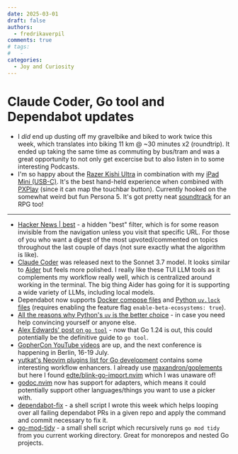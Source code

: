 ```yaml
---
date: 2025-03-01
draft: false
authors:
  - fredrikaverpil
comments: true
# tags:
#   -
categories:
  - Joy and Curiosity
---
```


# Claude Coder, Go tool and Dependabot updates

- I _did_ end up dusting off my gravelbike and biked to work twice this week,
  which translates into biking 11 km @ ~30 minutes x2 (roundtrip). It ended up
  taking the same time as commuting by bus/tram and was a great opportunity to
  not only get excercise but to also listen in to some interesting Podcasts.
- I'm so happy about the
  [Razer Kishi Ultra](https://www.razer.com/ap-en/mobile-controllers/razer-kishi-ultra)
  in combination with my [iPad Mini (USB-C)](https://www.apple.com/ipad-mini/).
  It's the best hand-held experience when combined with
  [PXPlay](https://apps.apple.com/us/app/pxplay-remote-streaming/id1638586503)
  (since it can map the touchbar button). Currently hooked on the somewhat weird
  but fun Persona 5. It's got pretty neat
  [soundtrack](https://open.spotify.com/album/4pJT0WKggr4xk149X8A6KC?si=Fo6HN7KYTQ6Yfndw-6ymxw)
  for an RPG too!

---

- [Hacker News | best](https://news.ycombinator.com/best) - a hidden "best"
  filter, which is for some reason invisible from the navigation unless you
  visit that specific URL. For those of you who want a digest of the most
  upvoted/commented on topics throughout the last couple of days (not sure
  exactly what the algorithm is like).
- [Claude Coder](https://docs.anthropic.com/en/docs/agents-and-tools/claude-code/overview)
  was released next to the Sonnet 3.7 model. It looks similar to
  [Aider](https://github.com/Aider-AI/aider) but feels more polished. I really
  like these TUI LLM tools as it complements my workflow really well, which is
  centralized around working in the terminal. The big thing Aider has going for
  it is supporting a wide variety of LLMs, including local models.
- Dependabot now supports
  [Docker compose files](https://github.com/dependabot/dependabot-core/issues/390)
  and
  [Python `uv.lock` files](https://github.com/dependabot/dependabot-core/issues/10478)
  (requires enabling the feature flag `enable-beta-ecosystems: true`).
- [All the reasons why Python's `uv` is the better choice](https://www.bitecode.dev/p/a-year-of-uv-pros-cons-and-should) -
  in case you need help convincing yourself or anyone else.
- [Alex Edwards' post on `go tool`](https://www.alexedwards.net/blog/how-to-manage-tool-dependencies-in-go-1.24-plus) -
  now that Go 1.24 is out, this could potentially be the definitive guide to
  `go tool`.
- [GopherCon YouTube videos](https://gopherconeurope.substack.com/p/release-notes-v20246)
  are up, and the next conference is happening in Berlin, 16-19 July.
- [yutkat's Neovim plugins list for Go development](https://github.com/yutkat/my-neovim-pluginlist/blob/main/go.md)
  contains some interesting workflow enhancers. I already use
  [maxandron/goplements](https://github.com/maxandron/goplements.nvim) but here
  I found
  [edte/blink-go-import.nvim](https://github.com/edte/blink-go-import.nvim)
  which I was unaware of!
- [godoc.nvim](https://github.com/fredrikaverpil/godoc.nvim) now has support for
  adapters, which means it could potentially support other languages/things you
  want to use a picker with.
- [dependabot-fix](https://github.com/fredrikaverpil/dotfiles/blob/main/shell/bin/dependabot-fix) -
  a shell script I wrote this week which helps looping over all failing
  dependabot PRs in a given repo and apply the command and commit necessary to
  fix it.
- [go-mod-tidy](https://github.com/fredrikaverpil/dotfiles/blob/main/shell/bin/go-mod-tidy) -
  a small shell script which recursively runs `go mod tidy` from you current
  working directory. Great for monorepos and nested Go projects.
